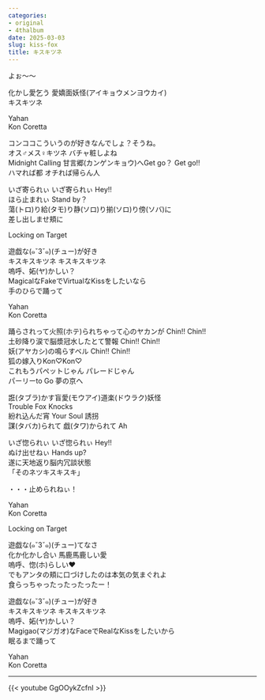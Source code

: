 ```yaml
---
categories:
- original
- 4thalbum
date: 2025-03-03
slug: kiss-fox
title: キスキツネ
---
```



よぉ～～

化かし愛乞う 愛嬌面妖怪(アイキョウメンヨウカイ)  
キスキツネ  

Yahan  
Kon Coretta  

コンココこういうのが好きなんでしょ？そうね。  
オス♂メス♀キツネ バチャ粧しよね  
Midnight Calling 甘言郷(カンゲンキョウ)へGet go？ Get go!!  
ハマれば都 オチれば帰らん人  

いざ寄られぃ いざ寄られぃ Hey!!  
ほら止まれぃ Stand by？  
蕩(トロ)り給(タモ)り静(ソロ)り揃(ソロ)り傍(ソバ)に  
差し出しませ頬に  

Locking on Target  

遊戯な(๑ˇ3ˇ๑)(チュー)が好き  
キスキスキツネ キスキスキツネ  
嗚呼、妬(ヤ)かしい？  
MagicalなFakeでVirtualなKissをしたいなら  
手のひらで踊って  

Yahan  
Kon Coretta  

踊らされって火照(ホテ)られちゃって心のヤカンが Chin!! Chin!!  
土砂降り涙で脳漿冠水したとて警報 Chin!! Chin!!  
妖(アヤカシ)の鳴らすベル Chin!! Chin!!  
狐の嫁入りKon♡Kon♡  
これもうパペットじゃん パレードじゃん  
パーリーto Go 夢の京へ  

誑(タブラ)かす盲愛(モウアイ)道楽(ドウラク)妖怪  
Trouble Fox Knocks  
紛れ込んだ宵 Your Soul 誘拐  
謀(タバカ)られて 戯(タワ)かられて Ah  

いざ惚られぃ いざ惚られぃ Hey!!  
ぬけ出せねぃ Hands up?  
遂に天地返り脳内冗談状態  
「そのネツキスキスキ」  

・・・止められねぃ！  

Yahan  
Kon Coretta  

Locking on Target  

遊戯な(๑ˇ3ˇ๑)(チュー)てなさ  
化か化かし合い 馬鹿馬鹿しい愛  
嗚呼、惚(ホ)らしい♥  
でもアンタの頬に口づけしたのは本気の気まぐれよ  
食らっちゃったったったったー！  

遊戯な(๑ˇ3ˇ๑)(チュー)が好き  
キスキスキツネ キスキスキツネ  
嗚呼、妬(ヤ)かしい？  
Magigao(マジガオ)なFaceでRealなKissをしたいから  
眠るまで踊って  

Yahan  
Kon Coretta  

---

{{< youtube GgOOykZcfnI >}}